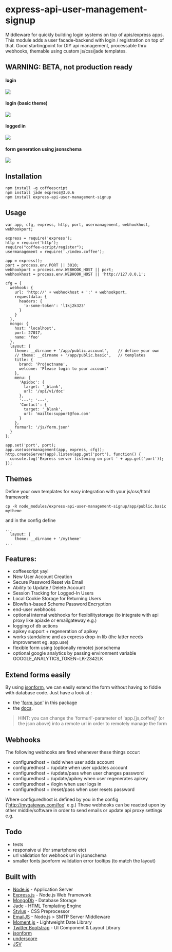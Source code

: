 express-api-user-management-signup
==================================

Middleware for quickly building login systems on top of apis/express apps. This module adds a user facade-backend with login / registration on top of that. Good startingpoint for DIY api management, processable thru webhooks, themable using custom js/css/jade templates.

## WARNING: BETA, not production ready

#### login
<img src=".res/login.png">

#### login (basic theme)

<img src=".res/login.basic.png">

#### logged in 
<img src=".res/loggedin.png">

#### form generation using jsonschema
<img src=".res/webhooks.png">

## Installation 

    npm install -g coffeescript 
    npm install jade express@3.0.6
    npm install express-api-user-management-signup

## Usage 

    var app, cfg, express, http, port, usermanagement, webhookhost, webhookport;
  
    express = require('express');
    http = require('http');
    require("coffee-script/register");
    usermanagement = require('./index.coffee');
  
    app = express();
    port = process.env.PORT || 3010;
    webhookport = process.env.WEBHOOK_HOST || port;
    webhookhost = process.env.WEBHOOK_HOST || 'http://127.0.0.1';
  
    cfg = {
      webhook: {
        url: 'http://' + webhookhost + ':' + webhookport,
        requestdata: {
          headers: {
            'x-some-token': 'l1kj2k323'
          }
        }
      },
      mongo: {
        host: 'localhost',
        port: 27017,
        name: 'foo'
      },
      layout: {
        theme: __dirname + '/app/public.account',    // define your own 
        // theme: __dirname + '/app/public.basic',   // templates
        title: {
          brand: 'Projectname',
          welcome: 'Please login to your account'
        },
        menu: {
          'Apidoc': {
            target: '_blank',
            url: '/api/v1/doc'
          },
          '---': '---',
          'Contact': {
            target: '_blank',
            url: 'mailto:support@foo.com'
          }
        },
        formurl: '/js/form.json'
      }
    };
  
    app.set('port', port);
    app.use(usermanagement(app, express, cfg));
    http.createServer(app).listen(app.get('port'), function() {
      console.log('Express server listening on port ' + app.get('port'));
    });

## Themes 

Define your own templates for easy integration with your js/css/html framework:

    cp -R node_modules/express-api-user-management-signup/app/public.basic mytheme

and in the config define    

    ...
      layout: {
        theme: __dirname + '/mytheme'
    ...

## Features:

* coffeescript yay!
* New User Account Creation
* Secure Password Reset via Email
* Ability to Update / Delete Account
* Session Tracking for Logged-In Users
* Local Cookie Storage for Returning Users
* Blowfish-based Scheme Password Encryption
* end-user webhooks
* optional internal webhooks for flexibilitystorage (to integrate with api proxy like apiaxle or emailgateway e.g.)
* logging of db actions
* apikey support + regeneration of apikey
* works standalone and as express drop-in lib (the latter needs improvement eg. app.use)
* flexible form using (optionally remote) jsonschema
* optional google analytics by passing environment variable GOOGLE_ANALYTICS_TOKEN=LK-2342LK

## Extend forms easily

By using [jsonform](https://github.com/joshfire/jsonform), we can easily extend the form without having to fiddle with database code.
Just have a look at :

* the '[form.json](https://github.com/coderofsalvation/express-api-user-management-signup/blob/master/app/public.account/js/form.json)' in this package
* the [docs](http://github.com/joshfire/jsonform/wiki).

> HINT: you can change the 'formurl'-parameter of 'app.[js,coffee]' (or the json above) into a remote url in order to remotely manage the form 

## Webhooks

The following webhooks are fired whenever these things occur:

* configuredhost + /add 
    when user adds account
* configuredhost + /update 
    when user updates account
* configuredhost + /update/pass 
    when user changes password
* configuredhost + /update/apikey
    when user regenerates apikey
* configuredhost + /login
    when user logs in
* configuredhost + /reset/pass
    when user resets password

Where configuredhost is defined by you in the config ('http://mygateway.com/foo' e.g.)
These webhooks can be reacted upon by other middle/software in order to 
 send emails or update api proxy settings e.g.

## Todo

* tests
* responsive ui (for smartphone etc)
* url validation for webhook url in jsonschema
* smaller fonts jsonform validation error tooltips (to match the layout)

## Built with

* [Node.js](http://nodejs.org/) - Application Server
* [Express.js](http://expressjs.com/) - Node.js Web Framework
* [MongoDb](http://www.mongodb.org/) - Database Storage
* [Jade](http://jade-lang.com/) - HTML Templating Engine
* [Stylus](http://learnboost.github.com/stylus/) - CSS Preprocessor
* [EmailJS](http://github.com/eleith/emailjs) - Node.js > SMTP Server Middleware
* [Moment.js](http://momentjs.com/) - Lightweight Date Library
* [Twitter Bootstrap](http://twitter.github.com/bootstrap/) - UI Component & Layout Library
* [jsonform](http://developer.joshfire.com/doc/dev/ref/jsonform)
* [underscore](http://documentcloud.github.com/underscore)
* [JSV](https://github.com/garycourt/JSV)
